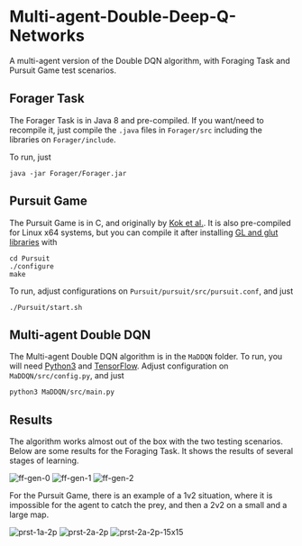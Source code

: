 # Multi-agent-Double-Deep-Q-Networks
A multi-agent version of the Double DQN algorithm, with Foraging Task and Pursuit Game test scenarios.

## Forager Task

The Forager Task is in Java 8 and pre-compiled. If you want/need to recompile it, just compile the `.java` files in `Forager/src` including the libraries on `Forager/include`. 

To run, just

    java -jar Forager/Forager.jar

## Pursuit Game

The Pursuit Game is in C, and originally by [Kok et al.](https://staff.fnwi.uva.nl/a.visser/research/ias/trilearn/publications/b2hd-IAS-UVA-03-03.html). It is also pre-compiled for Linux x64 systems, but you can compile it after installing [GL and glut libraries](http://www.mesa3d.org) with

    cd Pursuit
    ./configure
    make

To run, adjust configurations on `Pursuit/pursuit/src/pursuit.conf`, and just

    ./Pursuit/start.sh

## Multi-agent Double DQN

The Multi-agent Double DQN algorithm is in the `MaDDQN` folder. To run, you will need [Python3](https://www.python.org/download/releases/3.0/) and [TensorFlow](https://www.tensorflow.org/). Adjust configuration on `MaDDQN/src/config.py`, and just

    python3 MaDDQN/src/main.py
    
## Results
    
The algorithm works almost out of the box with the two testing scenarios. Below are some results for the Foraging Task. It shows the results of several stages of learning.

![ff-gen-0](https://cloud.githubusercontent.com/assets/9117323/22506905/c872a3b2-e87a-11e6-8b23-7fa81c620d1c.GIF)
![ff-gen-1](https://cloud.githubusercontent.com/assets/9117323/22506906/c88da176-e87a-11e6-89a0-abcd50b1c9fe.GIF)
![ff-gen-2](https://cloud.githubusercontent.com/assets/9117323/22506907/c89adf26-e87a-11e6-9ac2-51749c5a7445.GIF)

For the Pursuit Game, there is an example of a 1v2 situation, where it is impossible for the agent to catch the prey, and then a 2v2 on a small and a large map.

![prst-1a-2p](https://cloud.githubusercontent.com/assets/9117323/22506910/c89fc19e-e87a-11e6-9c11-87c9065f2c89.GIF)
![prst-2a-2p](https://cloud.githubusercontent.com/assets/9117323/22506908/c89cfeaa-e87a-11e6-82d7-1abca7c8c9a5.GIF)
![prst-2a-2p-15x15](https://cloud.githubusercontent.com/assets/9117323/22506909/c89f27d4-e87a-11e6-8819-4922b1772133.GIF)
